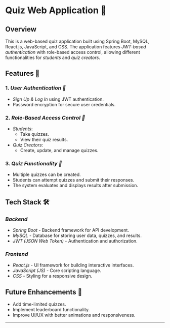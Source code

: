 # Quiz Web Application 🎯

## Overview
This is a web-based quiz application built using Spring Boot, MySQL, React.js, JavaScript, and CSS. The application features *JWT-based authentication* with role-based access control, allowing different functionalities for *students* and *quiz creators*.

## Features 🚀
### 1. *User Authentication 🔐*
- *Sign Up & Log In* using JWT authentication.
- Password encryption for secure user credentials.

### 2. *Role-Based Access Control 👥*
- *Students*:
  - Take quizzes.
  - View their quiz results.
- *Quiz Creators*:
  - Create, update, and manage quizzes.

### 3. *Quiz Functionality 📝*
- Multiple quizzes can be created.
- Students can attempt quizzes and submit their responses.
- The system evaluates and displays results after submission.

## Tech Stack 🛠
### *Backend*
- *Spring Boot* - Backend framework for API development.
- *MySQL* - Database for storing user data, quizzes, and results.
- *JWT (JSON Web Token)* - Authentication and authorization.

### *Frontend*
- *React.js* - UI framework for building interactive interfaces.
- *JavaScript (JS)* - Core scripting language.
- *CSS* - Styling for a responsive design.


## Future Enhancements 🔮
- Add time-limited quizzes.
- Implement leaderboard functionality.
- Improve UI/UX with better animations and responsiveness.


---
